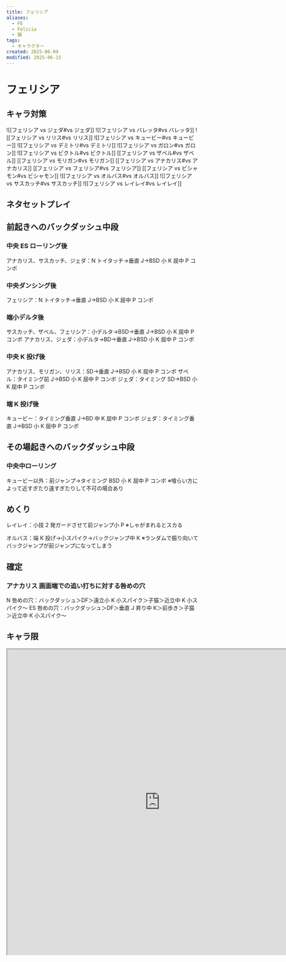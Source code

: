 ```yaml
---
title: フェリシア
aliases:
  - FE
  - Felicia
  - 猫
tags:
  - キャラクター
created: 2025-06-09
modified: 2025-06-15
---
```


# フェリシア

## キャラ対策

![[フェリシア vs ジェダ#vs ジェダ]]
![[フェリシア vs バレッタ#vs バレッタ]]
![[フェリシア vs リリス#vs リリス]]
![[フェリシア vs キュービー#vs キュービー]]
![[フェリシア vs デミトリ#vs デミトリ]]
![[フェリシア vs ガロン#vs ガロン]]
![[フェリシア vs ビクトル#vs ビクトル]]
[[フェリシア vs ザベル#vs ザベル]]
[[フェリシア vs モリガン#vs モリガン]]
[[フェリシア vs アナカリス#vs アナカリス]]
[[フェリシア vs フェリシア#vs フェリシア]]
[[フェリシア vs ビシャモン#vs ビシャモン]]
![[フェリシア vs オルバス#vs オルバス]]
![[フェリシア vs サスカッチ#vs サスカッチ]]
![[フェリシア vs レイレイ#vs レイレイ]]

## ネタセットプレイ

## 前起きへのバックダッシュ中段

### 中央 ES ローリング後

アナカリス、サスカッチ、ジェダ：N トイタッチ→垂直 J→BSD 小 K 屈中 P コンボ

### 中央ダンシング後

フェリシア：N トイタッチ→垂直 J→BSD 小 K 屈中 P コンボ

### 端小デルタ後

サスカッチ、ザベル、フェリシア：小デルタ→BSD→垂直 J→BSD 小 K 屈中 P コンボ
アナカリス、ジェダ：小デルタ→BD→垂直 J→BSD 小 K 屈中 P コンボ

### 中央 K 投げ後

アナカリス、モリガン、リリス：SD→垂直 J→BSD 小 K 屈中 P コンボ
ザベル：タイミング前 J→BSD 小 K 屈中 P コンボ
ジェダ：タイミング SD→BSD 小 K 屈中 P コンボ

### 端 K 投げ後

キュービー：タイミング垂直 J→BD 中 K 屈中 P コンボ
ジェダ：タイミング垂直 J→BSD 小 K 屈中 P コンボ

## その場起きへのバックダッシュ中段

### 中央中ローリング

キュービー以外：前ジャンプ→タイミング BSD 小 K 屈中 P コンボ
※喰らい方によって近すぎたり遠すぎたりして不可の場合あり

## めくり

レイレイ：小技 2 発ガードさせて前ジャンプ小 P
※しゃがまれるとスカる

オルバス：端 K 投げ→小スパイク→バックジャンプ中 K
※ランダムで振り向いてバックジャンプが前ジャンプになってしまう

## 確定

### アナカリス 画面端での追い打ちに対する咎めの穴

N 咎めの穴：バックダッシュ＞DF＞遠立小 K 小スパイク＞子猫＞近立中 K 小スパイク～
ES 咎めの穴：バックダッシュ＞DF＞垂直 J 昇り中 K＞前歩き＞子猫＞近立中 K 小スパイク～

## キャラ限

<iframe width=800 height=800 range=A:C src="https://docs.google.com/spreadsheets/d/e/2PACX-1vTTnEUAoqM44C3UqWuzRXemtWBmGDbhUqJwu9y_nTvkMLeYCE3XcLnj_6ukoTnN1nwq8Xu7tQTwFc49/pubhtml?gid=130917505&amp;single=true&amp;widget=true&amp;headers=false"></iframe>
